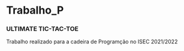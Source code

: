 # Trabalho_P

### ULTIMATE TIC-TAC-TOE

Trabalho realizado para a cadeira de Programção no ISEC 2021/2022
